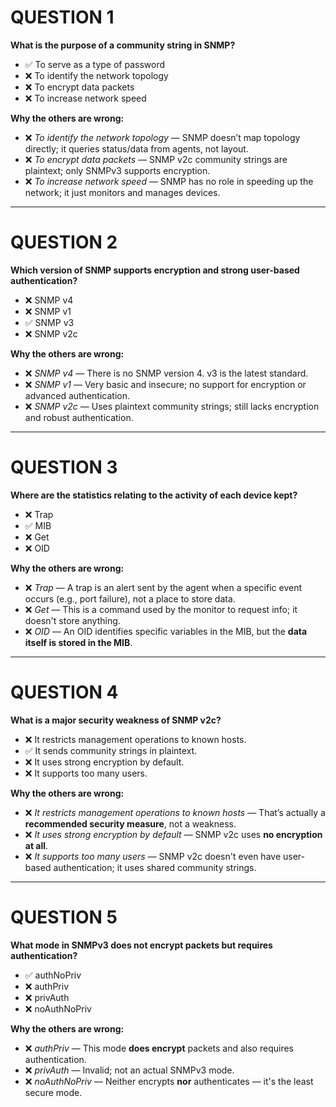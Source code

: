 # QUESTION 1  
**What is the purpose of a community string in SNMP?**

- ✅ To serve as a type of password  
- ❌ To identify the network topology  
- ❌ To encrypt data packets  
- ❌ To increase network speed  

**Why the others are wrong:**  
- ❌ *To identify the network topology* — SNMP doesn’t map topology directly; it queries status/data from agents, not layout.  
- ❌ *To encrypt data packets* — SNMP v2c community strings are plaintext; only SNMPv3 supports encryption.  
- ❌ *To increase network speed* — SNMP has no role in speeding up the network; it just monitors and manages devices.
---
# QUESTION 2  
**Which version of SNMP supports encryption and strong user-based authentication?**

- ❌ SNMP v4  
- ❌ SNMP v1  
- ✅ SNMP v3  
- ❌ SNMP v2c  

**Why the others are wrong:**  
- ❌ *SNMP v4* — There is no SNMP version 4. v3 is the latest standard.  
- ❌ *SNMP v1* — Very basic and insecure; no support for encryption or advanced authentication.  
- ❌ *SNMP v2c* — Uses plaintext community strings; still lacks encryption and robust authentication.

---
# QUESTION 3  
**Where are the statistics relating to the activity of each device kept?**

- ❌ Trap  
- ✅ MIB  
- ❌ Get  
- ❌ OID  

**Why the others are wrong:**  
- ❌ *Trap* — A trap is an alert sent by the agent when a specific event occurs (e.g., port failure), not a place to store data.  
- ❌ *Get* — This is a command used by the monitor to request info; it doesn't store anything.  
- ❌ *OID* — An OID identifies specific variables in the MIB, but the **data itself is stored in the MIB**.

---
# QUESTION 4  
**What is a major security weakness of SNMP v2c?**

- ❌ It restricts management operations to known hosts.  
- ✅ It sends community strings in plaintext.  
- ❌ It uses strong encryption by default.  
- ❌ It supports too many users.  

**Why the others are wrong:**  
- ❌ *It restricts management operations to known hosts* — That’s actually a **recommended security measure**, not a weakness.  
- ❌ *It uses strong encryption by default* — SNMP v2c uses **no encryption at all**.  
- ❌ *It supports too many users* — SNMP v2c doesn't even have user-based authentication; it uses shared community strings.
---
# QUESTION 5  
**What mode in SNMPv3 does not encrypt packets but requires authentication?**

- ✅ authNoPriv  
- ❌ authPriv  
- ❌ privAuth  
- ❌ noAuthNoPriv  

**Why the others are wrong:**  
- ❌ *authPriv* — This mode **does encrypt** packets and also requires authentication.  
- ❌ *privAuth* — Invalid; not an actual SNMPv3 mode.  
- ❌ *noAuthNoPriv* — Neither encrypts **nor** authenticates — it's the least secure mode.
